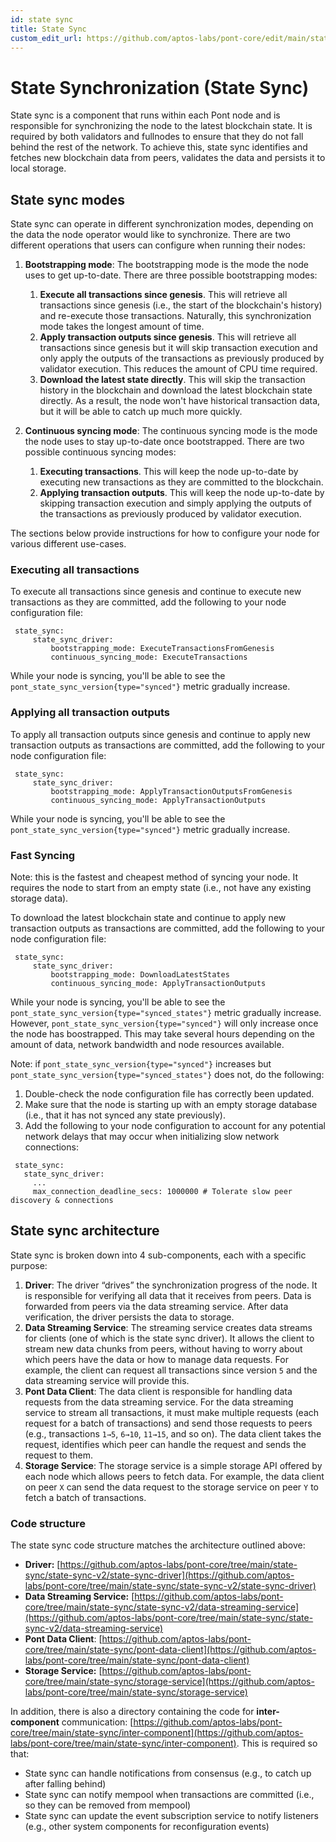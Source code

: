 ```yaml
---
id: state sync
title: State Sync
custom_edit_url: https://github.com/aptos-labs/pont-core/edit/main/state-sync/README.md
---
```


# State Synchronization (State Sync)

State sync is a component that runs within each Pont node and is responsible
for synchronizing the node to the latest blockchain state. It is required by
both validators and fullnodes to ensure that they do not fall behind the rest
of the network. To achieve this, state sync identifies and fetches new
blockchain data from peers, validates the data and persists it to local
storage.

## State sync modes

State sync can operate in different synchronization modes, depending on the
data the node operator would like to synchronize. There are two different
operations that users can configure when running their nodes:
1. **Bootstrapping mode**: The bootstrapping mode is the mode the node uses to 
get up-to-date. There are three possible bootstrapping modes:
   1. **Execute all transactions since genesis**. This will retrieve all
   transactions since genesis (i.e., the start of the blockchain's history) and
   re-execute those transactions. Naturally, this synchronization mode takes
   the longest amount of time.
   2. **Apply transaction outputs since genesis**. This will retrieve all
   transactions since genesis but it will skip transaction execution and only
   apply the outputs of the transactions as previously produced by validator
   execution. This reduces the amount of CPU time required.
   3. **Download the latest state directly**. This will skip the transaction
   history in the blockchain and download the latest blockchain state directly.
   As a result, the node won't have historical transaction data, but it will
   be able to catch up much more quickly.

2. **Continuous syncing mode**: The continuous syncing mode is the mode the
node uses to stay up-to-date once bootstrapped. There are two possible
continuous syncing modes:
   1. **Executing transactions**. This will keep the node up-to-date by
   executing new transactions as they are committed to the blockchain.
   2. **Applying transaction outputs**. This will keep the node up-to-date by
   skipping transaction execution and simply applying the outputs of the
   transactions as previously produced by validator execution.

The sections below provide instructions for how to configure your node for
various different use-cases.

### Executing all transactions

To execute all transactions since genesis and continue to execute new
transactions as they are committed, add the following to your node
configuration file:

```
 state_sync:
     state_sync_driver:
         bootstrapping_mode: ExecuteTransactionsFromGenesis
         continuous_syncing_mode: ExecuteTransactions
```

While your node is syncing, you'll be able to see the
`pont_state_sync_version{type="synced"}` metric gradually increase.

### Applying all transaction outputs

To apply all transaction outputs since genesis and continue to apply new
transaction outputs as transactions are committed, add the following to your
node configuration file:

```
 state_sync:
     state_sync_driver:
         bootstrapping_mode: ApplyTransactionOutputsFromGenesis
         continuous_syncing_mode: ApplyTransactionOutputs
```

While your node is syncing, you'll be able to see the
`pont_state_sync_version{type="synced"}` metric gradually increase.

### Fast Syncing

Note: this is the fastest and cheapest method of syncing your node. It
requires the node to start from an empty state (i.e., not have any existing
storage data).

To download the latest blockchain state and continue to apply new
transaction outputs as transactions are committed, add the following to your
node configuration file:

```
 state_sync:
     state_sync_driver:
         bootstrapping_mode: DownloadLatestStates
         continuous_syncing_mode: ApplyTransactionOutputs
```

While your node is syncing, you'll be able to see the
`pont_state_sync_version{type="synced_states"}` metric gradually increase.
However, `pont_state_sync_version{type="synced"}` will only increase once
the node has boostrapped. This may take several hours depending on the 
amount of data, network bandwidth and node resources available.

Note: if `pont_state_sync_version{type="synced"}` increases but
`pont_state_sync_version{type="synced_states"}` does not, do the following:
1. Double-check the node configuration file has correctly been updated.
2. Make sure that the node is starting up with an empty storage database
   (i.e., that it has not synced any state previously).
3. Add the following to your node configuration to account for any potential
   network delays that may occur when initializing slow network connections:

```
 state_sync:
   state_sync_driver:
     ...
     max_connection_deadline_secs: 1000000 # Tolerate slow peer discovery & connections
```

## State sync architecture

State sync is broken down into 4 sub-components, each with a specific purpose:

1. **Driver**: The driver “drives” the synchronization progress of the node.
It is responsible for verifying all data that it receives from peers. Data
is forwarded from peers via the data streaming service. After data
verification, the driver persists the data to storage.
2. **Data Streaming Service**: The streaming service creates data streams for
clients (one of which is the state sync driver). It allows the client to stream
new data chunks from peers, without having to worry about which peers have the
data or how to manage data requests. For example, the client can request all
transactions since version `5` and the data streaming service will provide
this.
3. **Pont Data Client**: The data client is responsible for handling data
requests from the data streaming service. For the data streaming service to
stream all transactions, it must make multiple requests (each request for a
batch of transactions) and send those requests to peers (e.g., transactions
`1→5`, `6→10`, `11→15`, and so on). The data client takes the request,
identifies which peer can handle the request and sends the request to them.
4. **Storage Service**: The storage service is a simple storage API offered by
each node which allows peers to fetch data. For example, the data client on
peer `X` can send the data request to the storage service on peer `Y` to fetch
a batch of transactions.

### Code structure

The state sync code structure matches the architecture outlined above:
- **Driver:** [https://github.com/aptos-labs/pont-core/tree/main/state-sync/state-sync-v2/state-sync-driver](https://github.com/aptos-labs/pont-core/tree/main/state-sync/state-sync-v2/state-sync-driver)
- **Data Streaming Service:** [https://github.com/aptos-labs/pont-core/tree/main/state-sync/state-sync-v2/data-streaming-service](https://github.com/aptos-labs/pont-core/tree/main/state-sync/state-sync-v2/data-streaming-service)
- **Pont Data Client**: [https://github.com/aptos-labs/pont-core/tree/main/state-sync/pont-data-client](https://github.com/aptos-labs/pont-core/tree/main/state-sync/pont-data-client)
- **Storage Service:** [https://github.com/aptos-labs/pont-core/tree/main/state-sync/storage-service](https://github.com/aptos-labs/pont-core/tree/main/state-sync/storage-service)

In addition, there is also a directory containing the code for
**inter-component** communication: [https://github.com/aptos-labs/pont-core/tree/main/state-sync/inter-component](https://github.com/aptos-labs/pont-core/tree/main/state-sync/inter-component).
This is required so that:
   - State sync can handle notifications from consensus (e.g., to catch up after falling behind)
   - State sync can notify mempool when transactions are committed (i.e., so they can be removed from mempool)
   - State sync can update the event subscription service to notify listeners (e.g., other system components for reconfiguration events)

